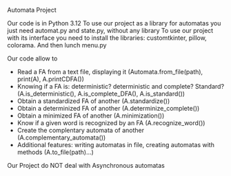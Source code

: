 Automata Project

Our code is in Python 3.12
To use our project as a library for automatas you just need automat.py and state.py, without any library
To use our project with its interface you need to install the libraries: customtkinter, pillow, colorama. And then lunch menu.py

Our code allow to
-	Read a FA from a text file, displaying it (Automata.from_file(path), print(A), A.printCDFA())
- Knowing if a FA is: deterministic? deterministic and complete? Standard? (A.is_deterministic(), A.is_complete_DFA(), A.is_standard())
- Obtain a standardized FA of another (A.standardize())
- Obtain a determinized FA of another (A.determinize_complete())
- Obtain a minimized FA of another (A.minimization())
- Know if a given word is recognized by an FA (A.recognize_word())
- Create the complentary automata of another (A.complementary_automata())
- Additional features: writing automatas in file, creating automatas with methods (A.to_file(path)...)

Our Project do NOT deal with Asynchronous automatas
